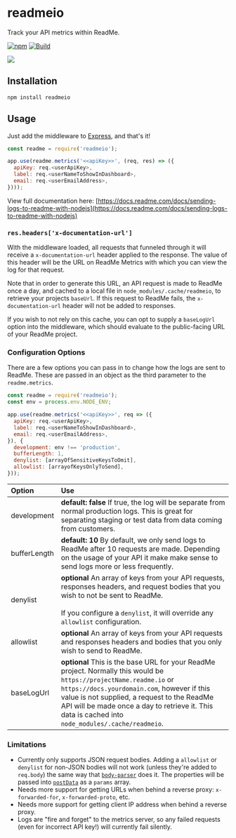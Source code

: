 # readmeio

Track your API metrics within ReadMe.

[![npm](https://img.shields.io/npm/v/readmeio.svg)](https://npm.im/readmeio)
[![Build](https://github.com/readmeio/metrics-sdks/workflows/nodejs/badge.svg)](https://github.com/readmeio/metrics-sdks)

[![](https://d3vv6lp55qjaqc.cloudfront.net/items/1M3C3j0I0s0j3T362344/Untitled-2.png)](https://readme.io)

## Installation

```
npm install readmeio
```

## Usage

Just add the middleware to [Express](https://expressjs.com/), and that's it!

```javascript
const readme = require('readmeio');

app.use(readme.metrics('<<apiKey>>', (req, res) => ({
  apiKey: req.<userApiKey>,
  label: req.<userNameToShowInDashboard>,
  email: req.<userEmailAddress>,
})));
```

View full documentation here: [https://docs.readme.com/docs/sending-logs-to-readme-with-nodejs](https://docs.readme.com/docs/sending-logs-to-readme-with-nodejs)

### `res.headers['x-documentation-url']`

With the middleware loaded, all requests that funneled through it will receive a `x-documentation-url` header applied to the response. The value of this header will be the URL on ReadMe Metrics with which you can view the log for that request.

Note that in order to generate this URL, an API request is made to ReadMe once a day, and cached to a local file in `node_modules/.cache/readmeio`, to retrieve your projects `baseUrl`. If this request to ReadMe fails, the `x-documentation-url` header will not be added to responses.

If you wish to not rely on this cache, you can opt to supply a `baseLogUrl` option into the middleware, which should evaluate to the public-facing URL of your ReadMe project.

### Configuration Options

There are a few options you can pass in to change how the logs are sent to ReadMe. These are passed in an object as the third parameter to the `readme.metrics`.

```js
const readme = require('readmeio');
const env = process.env.NODE_ENV;

app.use(readme.metrics('<<apiKey>>', req => ({
  apiKey: req.<userApiKey>,
  label: req.<userNameToShowInDashboard>,
  email: req.<userEmailAddress>,
}), {
  development: env !== 'production',
  bufferLength: 1,
  denylist: [arrayOfSensitiveKeysToOmit],
  allowlist: [arrayofKeysOnlyToSend],
}));
```

| Option       | Use                                                                                                                                                                                                                                                                                                                     |
| :----------- | :---------------------------------------------------------------------------------------------------------------------------------------------------------------------------------------------------------------------------------------------------------------------------------------------------------------------- |
| development  | **default: false** If true, the log will be separate from normal production logs. This is great for separating staging or test data from data coming from customers.                                                                                                                                                    |
| bufferLength | **default: 10** By default, we only send logs to ReadMe after 10 requests are made. Depending on the usage of your API it make make sense to send logs more or less frequently.                                                                                                                                         |
| denylist     | **optional** An array of keys from your API requests, responses headers, and request bodies that you wish to not be sent to ReadMe.<br /><br />If you configure a `denylist`, it will override any `allowlist` configuration.                                                                                           |
| allowlist    | **optional** An array of keys from your API requests and responses headers and bodies that you only wish to send to ReadMe.                                                                                                                                                                                             |
| baseLogUrl   | **optional** This is the base URL for your ReadMe project. Normally this would be `https://projectName.readme.io` or `https://docs.yourdomain.com`, however if this value is not supplied, a request to the ReadMe API will be made once a day to retrieve it. This data is cached into `node_modules/.cache/readmeio`. |

### Limitations

- Currently only supports JSON request bodies. Adding a `allowlist` or `denylist` for non-JSON bodies will not work (unless they're added to `req.body`) the same way that [`body-parser`](https://npm.im/body-parser) does it. The properties will be passed into [`postData`](http://www.softwareishard.com/blog/har-12-spec/#postData) as a `params` array.
- Needs more support for getting URLs when behind a reverse proxy: `x-forwarded-for`, `x-forwarded-proto`, etc.
- Needs more support for getting client IP address when behind a reverse proxy.
- Logs are "fire and forget" to the metrics server, so any failed requests (even for incorrect API key!) will currently fail silently.
